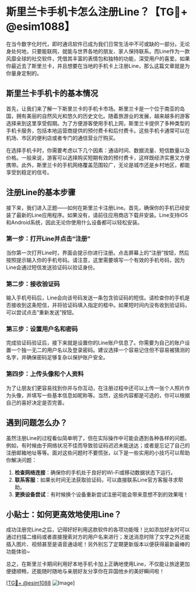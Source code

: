 # 斯里兰卡手机卡怎么注册Line？【TG💪+ @esim1088】

在当今数字化时代，即时通讯软件已成为我们日常生活中不可或缺的一部分。无论身处何地，只要能联网，就能与世界各地的朋友、家人保持联系。而Line作为一款风靡全球的社交软件，凭借其丰富的表情包和独特的功能，深受用户的喜爱。如果你最近去了斯里兰卡，并且想要在当地的手机卡上注册Line，那么这篇文章就是为你量身定制的。

## 斯里兰卡手机卡的基本情况

首先，让我们来了解一下斯里兰卡的手机卡市场。斯里兰卡是一个位于南亚的岛国，拥有美丽的自然风光和悠久的历史文化。随着旅游业的发展，越来越多的游客选择来到这里享受假期。为了方便游客使用手机上网，斯里兰卡提供了多种类型的手机卡服务，包括本地运营商提供的预付费卡和后付费卡。这些手机卡通常可以在机场、市区的便利店或者专门的通信营业厅购买。

在选择手机卡时，你需要考虑以下几个因素：通话时间、数据流量、短信数量以及价格。一般来说，游客可以选择购买短期有效的预付费卡，这样既经济实惠又方便携带。此外，斯里兰卡的手机网络覆盖范围较广，无论是城市还是乡村地区，都能享受到稳定的信号。

## 注册Line的基本步骤

接下来，我们进入正题——如何在斯里兰卡注册Line。首先，确保你的手机已经安装了最新的Line应用程序。如果没有，请前往应用商店下载并安装。Line支持iOS和Android系统，因此无论你使用什么设备都可以轻松安装。

### 第一步：打开Line并点击“注册”

当你第一次打开Line时，界面会提示你进行注册。点击屏幕上的“注册”按钮，然后按照提示输入你的手机号码。请注意，这里需要填写一个有效的手机号码，因为Line会通过短信发送验证码以验证身份。

### 第二步：接收验证码

输入手机号码后，Line会向该号码发送一条包含验证码的短信。请检查你的手机是否接收到这条短信，并将验证码填入指定的框中。如果短时间内没有收到验证码，可以尝试点击“重新发送”按钮。

### 第三步：设置用户名和密码

完成验证码验证后，接下来就是设置你的Line账户信息了。你需要为自己的账户设置一个独一无二的用户名以及登录密码。建议选择一个容易记住但不容易被猜测的名字，并确保密码足够复杂以保护账户安全。

### 第四步：上传头像和个人资料

为了让朋友们更容易找到你并与你互动，在注册过程中还可以上传一张个人照片作为头像，并填写一些基本信息如昵称等。当然，这些内容都是可选的，你可以根据自己的喜好决定是否完善。

## 遇到问题怎么办？

虽然注册Line的过程看似简单明了，但在实际操作中可能会遇到各种各样的问题。例如，有时候由于网络状况不佳而导致验证码迟迟未能送达；或者是忘记了自己的注册邮箱地址等等。面对这些问题时不要慌张，以下是一些实用的小技巧可以帮助你解决问题：

1. **检查网络连接**：确保你的手机处于良好的Wi-Fi或移动数据状态下运行。
2. **联系客服**：如果长时间无法获取验证码，可以直接联系Line官方客服寻求帮助。
3. **更换设备尝试**：有时候换个设备重新尝试注册可能会带来意想不到的效果哦！

## 小贴士：如何更高效地使用Line？

成功注册完Line之后，记得好好利用这款软件的各项功能哦！比如添加好友时可以通过扫描二维码或者直接搜索对方的用户名来进行；发送消息时除了文字之外还能插入图片、视频甚至是语音通话呢！另外别忘了定期更新版本以便获得最新最棒的功能体验~

总之，在斯里兰卡期间利用好本地手机卡加上正确地使用Line，不仅能让旅途更加便捷顺畅，还能随时随地与亲朋好友分享你在异国他乡的美好瞬间啦！

[[TG💪+ @esim1088](https://t.me/s/esim1088) ![Image](https://i.postimg.cc/4NQfJmqS/Snipaste-2025-05-13-00-14-12.png)]